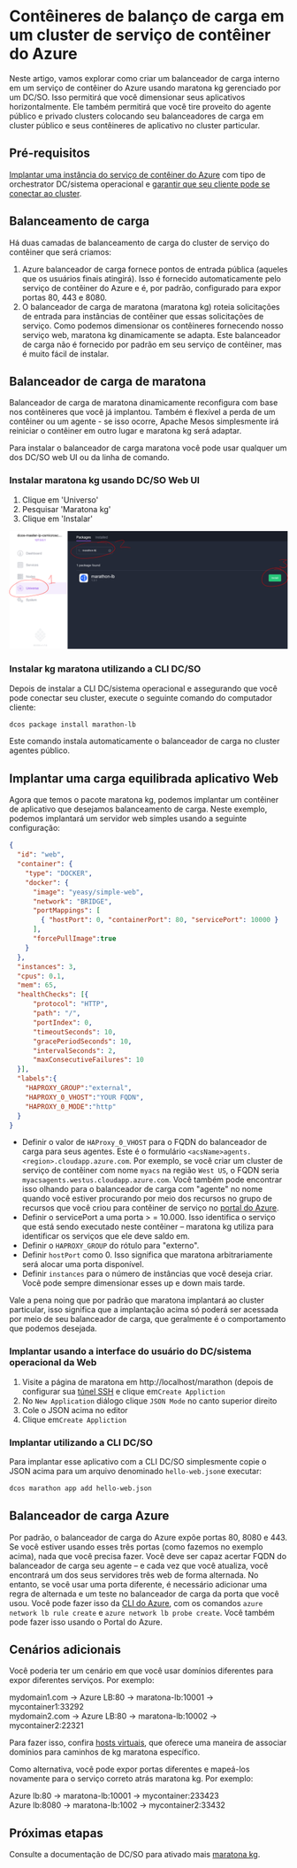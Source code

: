 <properties
   pageTitle="Carregar contêineres de saldo em um cluster de serviço de contêiner do Azure | Microsoft Azure"
   description="Balanceamento de carga em vários contêineres em um cluster de serviço de contêiner do Azure."
   services="container-service"
   documentationCenter=""
   authors="rgardler"
   manager="timlt"
   editor=""
   tags="acs, azure-container-service"
   keywords="Contêineres, Microserviços, DC/sistema operacional, do Azure"/>

<tags
   ms.service="container-service"
   ms.devlang="na"
   ms.topic="get-started-article"
   ms.tgt_pltfrm="na"
   ms.workload="na"
   ms.date="07/11/2016"
   ms.author="rogardle"/>

# <a name="load-balance-containers-in-an-azure-container-service-cluster"></a>Contêineres de balanço de carga em um cluster de serviço de contêiner do Azure

Neste artigo, vamos explorar como criar um balanceador de carga interno em um serviço de contêiner do Azure usando maratona kg gerenciado por um DC/SO. Isso permitirá que você dimensionar seus aplicativos horizontalmente. Ele também permitirá que você tire proveito do agente público e privado clusters colocando seu balanceadores de carga em cluster público e seus contêineres de aplicativo no cluster particular.

## <a name="prerequisites"></a>Pré-requisitos

[Implantar uma instância do serviço de contêiner do Azure](container-service-deployment.md) com tipo de orchestrator DC/sistema operacional e [garantir que seu cliente pode se conectar ao cluster](container-service-connect.md). 

## <a name="load-balancing"></a>Balanceamento de carga

Há duas camadas de balanceamento de carga do cluster de serviço do contêiner que será criamos: 

  1. Azure balanceador de carga fornece pontos de entrada pública (aqueles que os usuários finais atingirá). Isso é fornecido automaticamente pelo serviço de contêiner do Azure e é, por padrão, configurado para expor portas 80, 443 e 8080.
  2. O balanceador de carga de maratona (maratona kg) roteia solicitações de entrada para instâncias de contêiner que essas solicitações de serviço. Como podemos dimensionar os contêineres fornecendo nosso serviço web, maratona kg dinamicamente se adapta. Este balanceador de carga não é fornecido por padrão em seu serviço de contêiner, mas é muito fácil de instalar.

## <a name="marathon-load-balancer"></a>Balanceador de carga de maratona

Balanceador de carga de maratona dinamicamente reconfigura com base nos contêineres que você já implantou. Também é flexível a perda de um contêiner ou um agente - se isso ocorre, Apache Mesos simplesmente irá reiniciar o contêiner em outro lugar e maratona kg será adaptar.

Para instalar o balanceador de carga maratona você pode usar qualquer um dos DC/SO web UI ou da linha de comando.

### <a name="install-marathon-lb-using-dcos-web-ui"></a>Instalar maratona kg usando DC/SO Web UI

  1. Clique em 'Universo'
  2. Pesquisar 'Maratona kg'
  3. Clique em 'Instalar'

![Instalando maratona kg por meio da Interface de Web DC/SO](./media/dcos/marathon-lb-install.png)

### <a name="install-marathon-lb-using-the-dcos-cli"></a>Instalar kg maratona utilizando a CLI DC/SO

Depois de instalar a CLI DC/sistema operacional e assegurando que você pode conectar seu cluster, execute o seguinte comando do computador cliente:

```bash
dcos package install marathon-lb
```

Este comando instala automaticamente o balanceador de carga no cluster agentes público.

## <a name="deploy-a-load-balanced-web-application"></a>Implantar uma carga equilibrada aplicativo Web

Agora que temos o pacote maratona kg, podemos implantar um contêiner de aplicativo que desejamos balanceamento de carga. Neste exemplo, podemos implantará um servidor web simples usando a seguinte configuração:

```json
{
  "id": "web",
  "container": {
    "type": "DOCKER",
    "docker": {
      "image": "yeasy/simple-web",
      "network": "BRIDGE",
      "portMappings": [
        { "hostPort": 0, "containerPort": 80, "servicePort": 10000 }
      ],
      "forcePullImage":true
    }
  },
  "instances": 3,
  "cpus": 0.1,
  "mem": 65,
  "healthChecks": [{
      "protocol": "HTTP",
      "path": "/",
      "portIndex": 0,
      "timeoutSeconds": 10,
      "gracePeriodSeconds": 10,
      "intervalSeconds": 2,
      "maxConsecutiveFailures": 10
  }],
  "labels":{
    "HAPROXY_GROUP":"external",
    "HAPROXY_0_VHOST":"YOUR FQDN",
    "HAPROXY_0_MODE":"http"
  }
}

```

  * Definir o valor de `HAProxy_0_VHOST` para o FQDN do balanceador de carga para seus agentes. Este é o formulário `<acsName>agents.<region>.cloudapp.azure.com`. Por exemplo, se você criar um cluster de serviço de contêiner com nome `myacs` na região `West US`, o FQDN seria `myacsagents.westus.cloudapp.azure.com`. Você também pode encontrar isso olhando para o balanceador de carga com "agente" no nome quando você estiver procurando por meio dos recursos no grupo de recursos que você criou para contêiner de serviço no [portal do Azure](https://portal.azure.com).
  * Definir o servicePort a uma porta > = 10.000. Isso identifica o serviço que está sendo executado neste contêiner – maratona kg utiliza para identificar os serviços que ele deve saldo em.
  * Definir o `HAPROXY_GROUP` do rótulo para "externo".
  * Definir `hostPort` como 0. Isso significa que maratona arbitrariamente será alocar uma porta disponível.
  * Definir `instances` para o número de instâncias que você deseja criar. Você pode sempre dimensionar esses up e down mais tarde.

Vale a pena noing que por padrão que maratona implantará ao cluster particular, isso significa que a implantação acima só poderá ser acessada por meio de seu balanceador de carga, que geralmente é o comportamento que podemos desejada.

### <a name="deploy-using-the-dcos-web-ui"></a>Implantar usando a interface do usuário do DC/sistema operacional da Web

  1. Visite a página de maratona em http://localhost/marathon (depois de configurar sua [túnel SSH](container-service-connect.md) e clique em`Create Appliction`
  2. No `New Application` diálogo clique `JSON Mode` no canto superior direito
  3. Cole o JSON acima no editor
  4. Clique em`Create Appliction`

### <a name="deploy-using-the-dcos-cli"></a>Implantar utilizando a CLI DC/SO

Para implantar esse aplicativo com a CLI DC/SO simplesmente copie o JSON acima para um arquivo denominado `hello-web.json`e executar:

```bash
dcos marathon app add hello-web.json
```

## <a name="azure-load-balancer"></a>Balanceador de carga Azure

Por padrão, o balanceador de carga do Azure expõe portas 80, 8080 e 443. Se você estiver usando esses três portas (como fazemos no exemplo acima), nada que você precisa fazer. Você deve ser capaz acertar FQDN do balanceador de carga seu agente – e cada vez que você atualiza, você encontrará um dos seus servidores três web de forma alternada. No entanto, se você usar uma porta diferente, é necessário adicionar uma regra de alternada e um teste no balanceador de carga da porta que você usou. Você pode fazer isso da [CLI do Azure](../xplat-cli-azure-resource-manager.md), com os comandos `azure network lb rule create` e `azure network lb probe create`. Você também pode fazer isso usando o Portal do Azure.


## <a name="additional-scenarios"></a>Cenários adicionais

Você poderia ter um cenário em que você usar domínios diferentes para expor diferentes serviços. Por exemplo:

mydomain1.com -> Azure LB:80 -> maratona-lb:10001 -> mycontainer1:33292  
mydomain2.com -> Azure LB:80 -> maratona-lb:10002 -> mycontainer2:22321

Para fazer isso, confira [hosts virtuais](https://mesosphere.com/blog/2015/12/04/dcos-marathon-lb/), que oferece uma maneira de associar domínios para caminhos de kg maratona específico.

Como alternativa, você pode expor portas diferentes e mapeá-los novamente para o serviço correto atrás maratona kg. Por exemplo:

Azure lb:80 -> maratona-lb:10001 -> mycontainer:233423  
Azure lb:8080 -> maratona-lb:1002 -> mycontainer2:33432


## <a name="next-steps"></a>Próximas etapas

Consulte a documentação de DC/SO para ativado mais [maratona kg](https://dcos.io/docs/1.7/usage/service-discovery/marathon-lb/).
